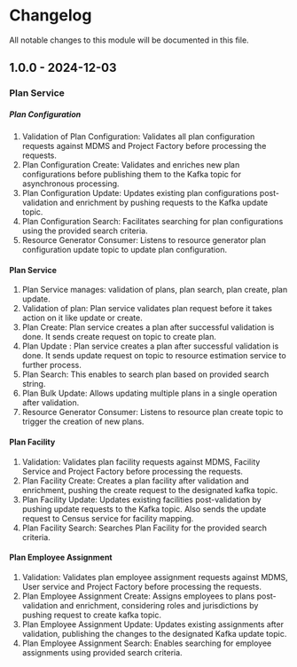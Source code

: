 # Changelog
All notable changes to this module will be documented in this file.

## 1.0.0 - 2024-12-03
### Plan Service

##### Plan Configuration

1. Validation of Plan Configuration: Validates all plan configuration requests against MDMS and Project Factory before processing the requests.
2. Plan Configuration Create: Validates and enriches new plan configurations before publishing them to the Kafka topic for asynchronous processing.
3. Plan Configuration Update: Updates existing plan configurations post-validation and enrichment by pushing requests to the Kafka update topic.
4. Plan Configuration Search: Facilitates searching for plan configurations using the provided search criteria.
5. Resource Generator Consumer: Listens to resource generator plan configuration update topic to update plan configuration.

#### Plan Service

1. Plan Service manages: validation of plans, plan search, plan create, plan update.
2. Validation of  plan: Plan service validates plan request before it takes action on it like update or create.
3. Plan Create: Plan service creates a plan after successful validation is done. It sends create request on topic to create plan.
4. Plan Update : Plan service creates a plan after successful validation is done. It sends update request on topic to resource estimation service to further process.
5. Plan Search: This enables to search plan based on provided search string.
6. Plan Bulk Update: Allows updating multiple plans in a single operation after validation.
7. Resource Generator Consumer: Listens to resource plan create topic to trigger the creation of new plans.

#### Plan Facility

1. Validation: Validates plan facility requests against MDMS, Facility Service and Project Factory before processing the requests.
2. Plan Facility Create: Creates a plan facility after validation and enrichment, pushing the create request to the designated kafka topic.
3. Plan Facility Update: Updates existing facilities post-validation by pushing update requests to the Kafka topic. Also sends the update request to Census service for facility mapping.
4. Plan Facility Search: Searches Plan Facility for the provided search criteria.

#### Plan Employee Assignment

1. Validation: Validates plan employee assignment requests against MDMS, User service and Project Factory before processing the requests.
2. Plan Employee Assignment Create: Assigns employees to plans post-validation and enrichment, considering roles and jurisdictions by pushing request to create kafka topic.
3. Plan Employee Assignment Update: Updates existing assignments after validation, publishing the changes to the designated Kafka update topic. 
4. Plan Employee Assignment Search: Enables searching for employee assignments using provided search criteria.